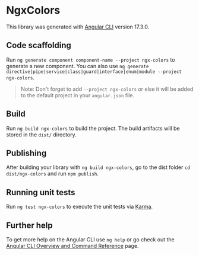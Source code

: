 # NgxColors

This library was generated with [Angular CLI](https://github.com/angular/angular-cli) version 17.3.0.

## Code scaffolding

Run `ng generate component component-name --project ngx-colors` to generate a new component. You can also use `ng generate directive|pipe|service|class|guard|interface|enum|module --project ngx-colors`.
> Note: Don't forget to add `--project ngx-colors` or else it will be added to the default project in your `angular.json` file. 

## Build

Run `ng build ngx-colors` to build the project. The build artifacts will be stored in the `dist/` directory.

## Publishing

After building your library with `ng build ngx-colors`, go to the dist folder `cd dist/ngx-colors` and run `npm publish`.

## Running unit tests

Run `ng test ngx-colors` to execute the unit tests via [Karma](https://karma-runner.github.io).

## Further help

To get more help on the Angular CLI use `ng help` or go check out the [Angular CLI Overview and Command Reference](https://angular.io/cli) page.
